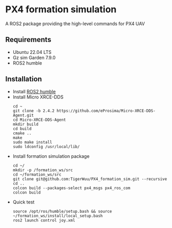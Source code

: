 # PX4 formation simulation
A ROS2 package providing the high-level commands for PX4 UAV
## Requirements
* Ubuntu 22.04 LTS
* Gz sim Garden 7.9.0
* ROS2 humble

## Installation
* Install [ROS2 humble](https://docs.ros.org/en/humble/Installation/Ubuntu-Install-Debs.html)
* Install Micro XRCE-DDS
  ```
  cd ~
  git clone -b 2.4.2 https://github.com/eProsima/Micro-XRCE-DDS-Agent.git
  cd Micro-XRCE-DDS-Agent
  mkdir build
  cd build
  cmake ..
  make
  sudo make install
  sudo ldconfig /usr/local/lib/
  ```
* Install formation simulation package
  ```
  cd ~/
  mkdir -p /formation_ws/src
  cd ~/formation_ws/src 
  git clone git@github.com:TigerWuu/PX4_formation_sim.git --recursive
  cd ..
  colcon build --packages-select px4_msgs px4_ros_com
  colcon build
  ```
* Quick test
  ```
  source /opt/ros/humble/setup.bash && source ~/formation_ws/install/local_setup.bash
  ros2 launch control joy.xml 
  ```


  
